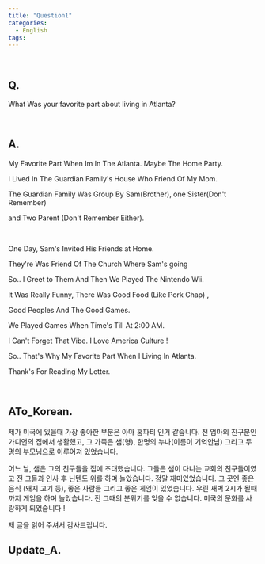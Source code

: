 ```yaml
---
title: "Question1"
categories:
  - English
tags:
---
```

<br>

<h2>
Q. 
</h2>

What Was your favorite part about living in Atlanta?

<br>

<h2>
A. 
</h2>

 My Favorite Part When Im In The Atlanta. Maybe The Home Party.

I Lived In The Guardian Family's House Who Friend Of My Mom. 

The Guardian Family Was Group By Sam(Brother), one Sister(Don't Remember) 

and Two Parent (Don't Remember Either).

<br>

One Day,  Sam's Invited His Friends at Home.

They're Was Friend Of The Church Where Sam's going 

So.. I Greet to Them And Then We Played The Nintendo Wii. 

It Was Really Funny, There Was Good Food (Like Pork Chap) ,

 Good Peoples And  The Good Games. 

We Played Games When Time's Till At 2:00 AM. 

I Can't Forget That Vibe. I Love America Culture ! 

So.. That's Why My Favorite Part When I Living In Atlanta. 

Thank's For Reading My Letter.

<br>


<h2>
ATo_Korean.
</h2>

제가 미국에 있을때 가장 좋아한 부분은 아마 홈파티 인거 같습니다. 
전 엄마의 친구분인 가디언의 집에서 생활했고, 
그 가족은 샘(형), 한명의 누나(이름이 기억안남) 그리고 두명의 부모님으로 이루어져 있었습니다. 

어느 날, 샘은 그의 친구들을 집에 초대했습니다. 
그들은 샘이 다니는 교회의 친구들이였고 전 그들과 인사 후 닌텐도 위를 하며 놀았습니다.
정말 재미있었습니다. 
그 곳엔 좋은 음식 (돼지 고기 등), 좋은 사람들 그리고 좋은 게임이 있었습니다. 
우린 새벽 2시가 될때까지 게임을 하며 놀았습니다.
전 그때의 분위기를 잊을 수 없습니다.
미국의 문화를 사랑하게 되었습니다 !

제 글을 읽어 주셔서 감사드립니다. 


<h2>
Update_A. 
</h2>







